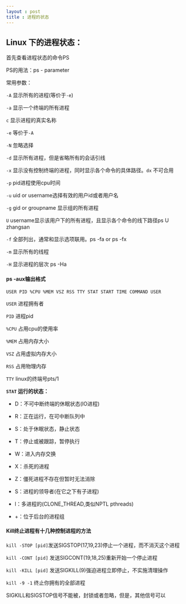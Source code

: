 ```yaml
---
layout : post
title : 进程的状态
---
```


## Linux 下的进程状态：

首先查看进程状态的命令PS

PS的用法：ps  -  parameter

常用参数：

`-A` 显示所有的进程(等价于`-e`)

`-a` 显示一个终端的所有进程

`c`   显示进程的真实名称

`-e`  等价于`-A`

`-N`  忽略选择

`-d`  显示所有进程，但是省略所有的会话引线

`-x`  显示没有控制终端的进程，同时显示各个命令的具体路径。`dx`  不可合用

`-p` pid进程使用cpu时间

`-u` uid or username选择有效的用户id或者用户名

`-g` gid or groupname 显示组的所有进程

`U`  username显示该用户下的所有进程，且显示各个命令的线下路径ps U zhangsan

`-f` 全部列出，通常和显示选项联用。ps -fa or ps -fx

`-m` 显示所有的线程

`-H` 显示进程的层次 ps -Ha

#### ps -aux输出格式

`USER PID %CPU %MEM VSZ RSS TTY STAT START TIME COMMAND USER`

`USER` 进程拥有者

`PID` 进程pid

`%CPU` 占用cpu的使用率

`%MEM` 占用内存大小

`VSZ` 占用虚拟内存大小

`RSS`  占用物理内存

`TTY` linux的终端号pts/1

**`STAT`  运行的状态：**

 - D：不可中断终端的休眠状态(IO进程)

 - R：正在运行，在可中断队列中

 - S：处于休眠状态，静止状态

 - T：停止或被跟踪，暂停执行

 - W：进入内存交换

 - X：杀死的进程

 - Z：僵死进程不存在但暂时无法消除

 - S：进程的领导者(在它之下有子进程)

 - l：多进程的(CLONE_THREAD,类似NPTL pthreads)

 - +：位于后台的进程组

#### Kill终止进程有十几种控制进程的方法

`kill -STOP [pid]`发送SIGSTOP(17,19,23)停止一个进程，而不消灭这个进程

`kill -CONT [pid]` 发送SIGCONT(19,18,25)重新开始一个停止进程

`kill -KILL [pid]` 发送SIGKILL(9)强迫进程立即停止，不实施清理操作

`kill -9 -1` 终止你拥有的全部进程

SIGKILL和SIGSTOP信号不能被，封锁或者忽略，但是，其他信号可以


